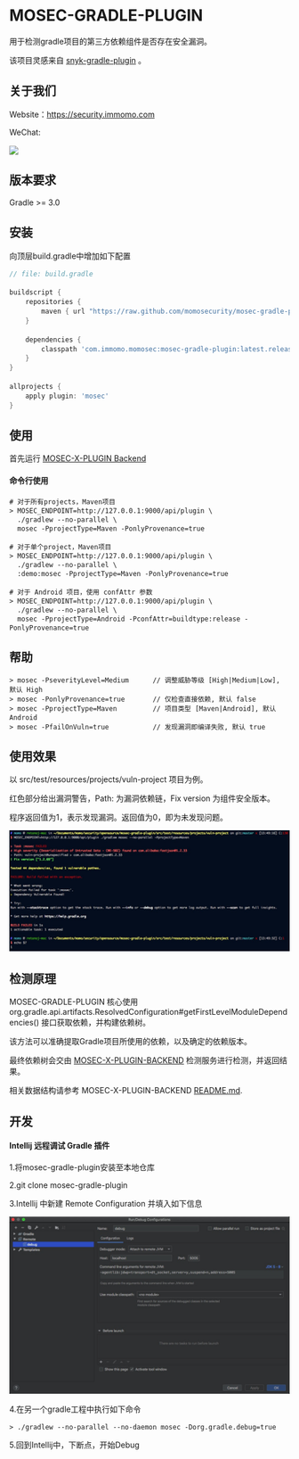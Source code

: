 # MOSEC-GRADLE-PLUGIN

用于检测gradle项目的第三方依赖组件是否存在安全漏洞。

该项目灵感来自 [snyk-gradle-plugin](https://github.com/snyk/snyk-gradle-plugin.git) 。



## 关于我们

Website：https://security.immomo.com

WeChat:

<img src="https://momo-mmsrc.oss-cn-hangzhou.aliyuncs.com/img-1c96a083-7392-3b72-8aec-bad201a6abab.jpeg" width="200" hegiht="200" align="center" /><br>



## 版本要求

Gradle >= 3.0



## 安装

向顶层build.gradle中增加如下配置
```groovy
// file: build.gradle

buildscript {
    repositories {
        maven { url "https://raw.github.com/momosecurity/mosec-gradle-plugin/master/mvn-repo/" }
    }

    dependencies {
        classpath 'com.immomo.momosec:mosec-gradle-plugin:latest.release'
    }
}

allprojects {
    apply plugin: 'mosec'
}
```



## 使用

首先运行 [MOSEC-X-PLUGIN Backend](https://github.com/momosecurity/mosec-x-plugin-backend.git)

#### 命令行使用

```shell script
# 对于所有projects，Maven项目
> MOSEC_ENDPOINT=http://127.0.0.1:9000/api/plugin \
  ./gradlew --no-parallel \
  mosec -PprojectType=Maven -PonlyProvenance=true

# 对于单个project，Maven项目
> MOSEC_ENDPOINT=http://127.0.0.1:9000/api/plugin \ 
  ./gradlew --no-parallel \
  :demo:mosec -PprojectType=Maven -PonlyProvenance=true

# 对于 Android 项目，使用 confAttr 参数
> MOSEC_ENDPOINT=http://127.0.0.1:9000/api/plugin \ 
  ./gradlew --no-parallel \
  mosec -PprojectType=Android -PconfAttr=buildtype:release -PonlyProvenance=true
```



## 帮助

```shell script
> mosec -PseverityLevel=Medium      // 调整威胁等级 [High|Medium|Low], 默认 High
> mosec -PonlyProvenance=true       // 仅检查直接依赖, 默认 false
> mosec -PprojectType=Maven         // 项目类型 [Maven|Android], 默认 Android
> mosec -PfailOnVuln=true           // 发现漏洞即编译失败, 默认 true
```



## 使用效果

以 src/test/resources/projects/vuln-project 项目为例。

红色部分给出漏洞警告，Path: 为漏洞依赖链，Fix version 为组件安全版本。

程序返回值为1，表示发现漏洞。返回值为0，即为未发现问题。

![usage](./static/usage.jpg)



## 检测原理

MOSEC-GRADLE-PLUGIN 核心使用 org.gradle.api.artifacts.ResolvedConfiguration#getFirstLevelModuleDependencies() 接口获取依赖，并构建依赖树。

该方法可以准确提取Gradle项目所使用的依赖，以及确定的依赖版本。

最终依赖树会交由 [MOSEC-X-PLUGIN-BACKEND](https://github.com/momosecurity/mosec-x-plugin-backend.git) 检测服务进行检测，并返回结果。

相关数据结构请参考 MOSEC-X-PLUGIN-BACKEND [README.md](https://github.com/momosecurity/mosec-x-plugin-backend/blob/master/README.md).



## 开发

#### Intellij 远程调试 Gradle 插件

1.将mosec-gradle-plugin安装至本地仓库

2.git clone mosec-gradle-plugin

3.Intellij 中新建 Remote Configuration 并填入如下信息

![remote-configuration](./static/remote-configuration.jpg)

4.在另一个gradle工程中执行如下命令

```shell script
> ./gradlew --no-parallel --no-daemon mosec -Dorg.gradle.debug=true
```

5.回到Intellij中，下断点，开始Debug
